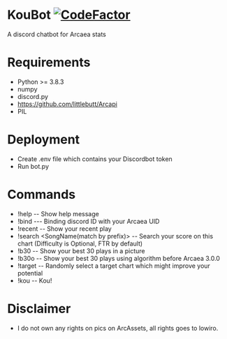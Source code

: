 # KouBot  [![CodeFactor](https://www.codefactor.io/repository/github/eienhanabi/koubot/badge/main)](https://www.codefactor.io/repository/github/eienhanabi/koubot/overview/main)
A discord chatbot for Arcaea stats
# Requirements
* Python >= 3.8.3
* numpy
* discord.py
* <https://github.com/littlebutt/Arcapi>
* PIL
# Deployment
* Create .env file which contains your Discordbot token
* Run bot.py
# Commands
* !help -- Show help message
* !bind <UID> --- Binding discord ID with your Arcaea UID
* !recent -- Show your recent play
* !search <SongName(match by prefix)> <Difficulty> -- Search your score on this chart (Difficulty is Optional, FTR by default)
* !b30 -- Show your best 30 plays in a picture
* !b30o -- Show your best 30 plays using algorithm before Arcaea 3.0.0
* !target -- Randomly select a target chart which might improve your potential
* !kou -- Kou!
# Disclaimer
* I do not own any rights on pics on ArcAssets, all rights goes to lowiro.
